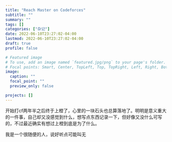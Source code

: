 ```yaml
---
title: "Reach Master on Codeforces"
subtitle: ""
summary: ""
tags: []
categories: ["杂记"]
date: 2022-06-10T23:27:02-04:00
lastmod: 2022-06-10T23:27:02-04:00
draft: true
profile: false

# Featured image
# To use, add an image named `featured.jpg/png` to your page's folder.
# Focal points: Smart, Center, TopLeft, Top, TopRight, Left, Right, BottomLeft, Bottom, BottomRight.
image:
  caption: ""
  focal_point: ""
  preview_only: false

projects: []
---
```


开始打cf两年半之后终于上橙了，心里的一块石头也总算落地了。明明是意义重大的一件事，自己却又没感觉到什么，想写点东西记录一下，但好像又没什么可写的，不过最近确实有想过上橙到底是为了什么。

我是一个很随便的人，说好听点可能叫无
